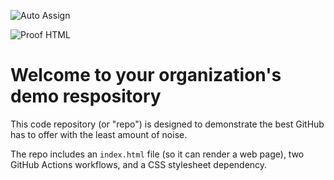 ![Auto Assign](https://github.com/PeopleTeamDev/demo-repository/actions/workflows/auto-assign.yml/badge.svg)

![Proof HTML](https://github.com/PeopleTeamDev/demo-repository/actions/workflows/proof-html.yml/badge.svg)

# Welcome to your organization's demo respository
This code repository (or "repo") is designed to demonstrate the best GitHub has to offer with the least amount of noise.

The repo includes an `index.html` file (so it can render a web page), two GitHub Actions workflows, and a CSS stylesheet dependency.
